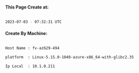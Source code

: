 
   
#### This Page Create at:

```bash

2023-07-03 - 07:32:31 UTC

```

#### Create By Machine:

```bash

Host Name : fv-az629-494

platform  : Linux-5.15.0-1040-azure-x86_64-with-glibc2.35

Ip Local  : 10.1.0.211

```

